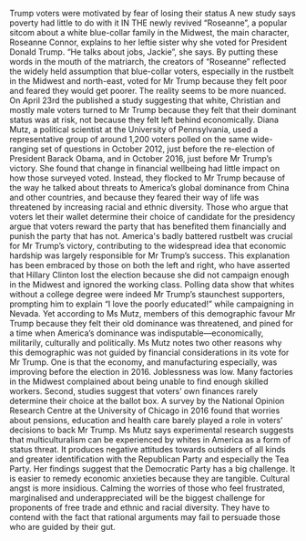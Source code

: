 Trump voters were motivated by fear of losing their status
A new study says poverty had little to do with it
IN THE newly revived “Roseanne”, a popular sitcom about a white blue-collar family in the Midwest, the main character, Roseanne Connor, explains to her leftie sister why she voted for President Donald Trump. “He talks about jobs, Jackie”, she says. By putting these words in the mouth of the matriarch, the creators of “Roseanne” reflected the widely held assumption that blue-collar voters, especially in the rustbelt in the Midwest and north-east, voted for Mr Trump because they felt poor and feared they would get poorer. The reality seems to be more nuanced.
On April 23rd the 
 published a study suggesting that white, Christian and mostly male voters turned to Mr Trump because they felt that their dominant status was at risk, not because they felt left behind economically. Diana Mutz, a political scientist at the University of Pennsylvania, used a representative group of around 1,200 voters polled on the same wide-ranging set of questions in October 2012, just before the re-election of President Barack Obama, and in October 2016, just before Mr Trump’s victory. She found that change in financial wellbeing had little impact on how those surveyed voted. Instead, they flocked to Mr Trump because of the way he talked about threats to America’s global dominance from China and other countries, and because they feared their way of life was threatened by increasing racial and ethnic diversity.
Those who argue that voters let their wallet determine their choice of candidate for the presidency argue that voters reward the party that has benefited them financially and punish the party that has not. America's badly battered rustbelt was crucial for Mr Trump’s victory, contributing to the widespread idea that economic hardship was largely responsible for Mr Trump’s success. This explanation has been embraced by those on both the left and right, who have asserted that Hillary Clinton lost the election because she did not campaign enough in the Midwest and ignored the working class.
Polling data show that whites without a college degree were indeed Mr Trump’s staunchest supporters, prompting him to explain “I love the poorly educated!” while campaigning in Nevada. Yet according to Ms Mutz, members of this demographic favour Mr Trump because they felt their old dominance was threatened, and pined for a time when America’s dominance was indisputable—economically, militarily, culturally and politically.
Ms Mutz notes two other reasons why this demographic was not guided by financial considerations in its vote for Mr Trump. One is that the economy, and manufacturing especially, was improving before the election in 2016. Joblessness was low. Many factories in the Midwest complained about being unable to find enough skilled workers. Second, studies suggest that voters’ own finances rarely determine their choice at the ballot box. A survey by the National Opinion Research Centre at the University of Chicago in 2016 found that worries about pensions, education and health care barely played a role in voters’ decisions to back Mr Trump.
Ms Mutz says experimental research suggests that multiculturalism can be experienced by whites in America as a form of status threat. It produces negative attitudes towards outsiders of all kinds and greater identification with the Republican Party and especially the Tea Party. Her findings suggest that the Democratic Party has a big challenge. It is easier to remedy economic anxieties because they are tangible. Cultural angst is more insidious. Calming the worries of those who feel frustrated, marginalised and underappreciated will be the biggest challenge for proponents of free trade and ethnic and racial diversity. They have to contend with the fact that rational arguments may fail to persuade those who are guided by their gut.
